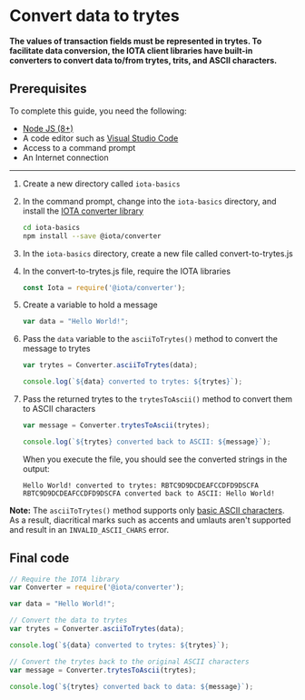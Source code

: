 # Convert data to trytes

**The values of transaction fields must be represented in trytes. To facilitate data conversion, the IOTA client libraries have built-in converters to convert data to/from trytes, trits, and ASCII characters.**

## Prerequisites

To complete this guide, you need the following:

* [Node JS (8+)](https://nodejs.org/en/)
* A code editor such as [Visual Studio Code](https://code.visualstudio.com/Download)
* Access to a command prompt
* An Internet connection

---

1. Create a new directory called `iota-basics`

2. In the command prompt, change into the `iota-basics` directory, and install the [IOTA converter library](https://github.com/iotaledger/iota.js/tree/next/packages/converter)

    ```bash
    cd iota-basics
    npm install --save @iota/converter
    ```

3. In the `iota-basics` directory, create a new file called convert-to-trytes.js

4. In the convert-to-trytes.js file, require the IOTA libraries

    ```js
    const Iota = require('@iota/converter');
    ```

5. Create a variable to hold a message

    ```js
    var data = "Hello World!";
    ```

6. Pass the `data` variable to the `asciiToTrytes()` method to convert the message to trytes

    ```js
    var trytes = Converter.asciiToTrytes(data);

    console.log(`${data} converted to trytes: ${trytes}`);
    ```

7. Pass the returned trytes to the `trytesToAscii()` method to convert them to ASCII characters

    ```js
    var message = Converter.trytesToAscii(trytes);

    console.log(`${trytes} converted back to ASCII: ${message}`);
    ```
    
    When you execute the file, you should see the converted strings in the output:

    ```console
    Hello World! converted to trytes: RBTC9D9DCDEAFCCDFD9DSCFA
    RBTC9D9DCDEAFCCDFD9DSCFA converted back to ASCII: Hello World!
    ```

**Note:** The `asciiToTrytes()` method supports only [basic ASCII characters](https://en.wikipedia.org/wiki/ASCII#Printable_characters). As a result, diacritical marks such as accents and umlauts aren't supported and result in an `INVALID_ASCII_CHARS` error.

## Final code

```js
// Require the IOTA library
var Converter = require('@iota/converter');

var data = "Hello World!";

// Convert the data to trytes
var trytes = Converter.asciiToTrytes(data);

console.log(`${data} converted to trytes: ${trytes}`);

// Convert the trytes back to the original ASCII characters
var message = Converter.trytesToAscii(trytes);

console.log(`${trytes} converted back to data: ${message}`);
```
